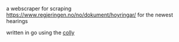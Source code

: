 a webscraper for scraping https://www.regjeringen.no/no/dokument/hoyringar/ for the newest hearings

written in go using the [colly](https://github.com/gocolly/colly)

